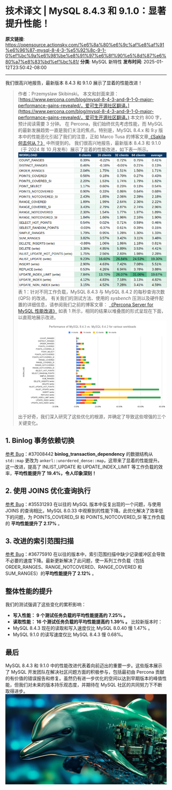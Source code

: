 # 技术译文 | MySQL 8.4.3 和 9.1.0：显著提升性能！

**原文链接**: https://opensource.actionsky.com/%e6%8a%80%e6%9c%af%e8%af%91%e6%96%87-mysql-8-4-3-%e5%92%8c-9-1-0%ef%bc%9a%e6%98%be%e8%91%97%e6%8f%90%e5%8d%87%e6%80%a7%e8%83%bd%ef%bc%81/
**分类**: MySQL 新特性
**发布时间**: 2025-01-12T23:50:42-08:00

---

我们很高兴地报告，最新版本 8.4.3 和 9.1.0 展示了显着的性能改进！
> 作者：Przemyslaw Skibinski。
本文和封面来源：[https://www.percona.com/blog/mysql-8-4-3-and-9-1-0-major-performance-gains-revealed/，爱可生开源社区翻译。](https://www.percona.com/blog/mysql-8-4-3-and-9-1-0-major-performance-gains-revealed/，爱可生开源社区翻译。)
本文约 800 字，预计阅读需要 3 分钟。
在 Percona，我们始终优先考虑性能，而 MySQL 的最新发展趋势一直是我们关注的焦点。特别是，MySQL 8.4.x 和 9.y 版本中的性能恶化引起了我们的注意，正如 Marco Tusa 的博客文章[《Sakila 何去何从？》](https://www.percona.com/blog/sakila-where-are-you-going/) 中所提到的。
我们很高兴地报告，最新版本 8.4.3 和 9.1.0（于 2024 年 10 月发布）展示了显着的性能改进，如下表一所示。
![](.img/f84211da.png)
表 1：针对不同工作负载，MySQL 8.4.3 与 MySQL 8.4.2 的每秒查询次数 (QPS) 的改进。
有关我们的测试方法、使用的 *sysbench* 压测以及硬件配置的详细信息，请参阅我们之前的博客文章： [《Percona Server for MySQL 性能改进》](https://www.percona.com/blog/percona-server-for-mysql-performance-improvements-august-2024/)
如表 1 所示，相同的结果以堆叠图的形式呈现在下面，以直观地展示改进。
![](.img/14eb1202.png)
出于好奇，我们深入研究了这些优化的根源，并确定了导致这些增强的三个关键变化。
## 1. Binlog 事务依赖切换
[参考 Bug](https://github.com/mysql/mysql-server/commit/cb257cbc86e)：#37008442
**binlog_transaction_dependency** 的数据结构从 `std::map` 更改为 `ankerl::unordered_dense::map`，这带来了显着的性能提升。
这一改进，提高了 INLIST_UPDATE 和 UPDATE_INDEX_LIMIT 等工作负载的效率，**平均性能提升了 19.4%，令人印象深刻！**
## 2. 使用 JOINS 优化查询执行
[参考 Bug](https://github.com/mysql/mysql-server/commit/dfecee6d080)：#35531293
在以往的 MySQL 版本中反复出现的一个问题，与使用 JOINS 的查询相比，MySQL 8.0.33 中观察到的性能下降。此优化解决了效率低下的问题，为 POINTS_COVERED_SI 和 POINTS_NOTCOVERED_SI 等工作负载的 **平均性能提升了 2.17%** 。
## 3. 改进的索引范围扫描
[参考 Bug](https://github.com/mysql/mysql-server/commit/57b6d0d3d3c)：#36775910
在以往的版本中，索引范围扫描中缺少记录缓冲区会导致不必要的速度下降。最新更新解决了此问题，使一系列工作负载（包括 ORDER_RANGES、RANGE_NOTCOVERED、RANGE_COVERED 和 SUM_RANGES）的**平均性能提升了 2.12%** 。
## 整体性能的提升
我们的测试强调了这些变化的累积影响：
- **写入性能： 9 个测试任务负载的平均性能提高约 7.25% 。**
- **读取性能： 16 个测试任务负载的平均性能提高约 1.39% 。**
比较新版本时：
- MySQL 8.4.3 现在的读取和写入速度仅比 MySQL 8.0.40 慢 1.47% 。
- MySQL 9.1.0 的读写速度仅比 MySQL 8.4.3 慢 0.68%。
## 最后
MySQL 8.4.3 和 9.1.0 中的性能改进代表着向前迈出的重要一步。这些版本展示了 MySQL 开发团队在解决社区问题方面的积极参与，包括最初由 Percona 贡献的有价值的错误报告和修复。虽然仍有进一步优化的空间以达到早期版本的峰值性能，但我们对未来的版本持乐观态度，并期待在 MySQL 社区的共同努力下不断取得进步。
![](.img/a6684043.jpg)